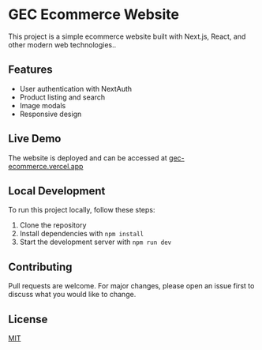 # GEC Ecommerce Website

This project is a simple ecommerce website built with Next.js, React, and other modern web technologies..

## Features

- User authentication with NextAuth
- Product listing and search
- Image modals
- Responsive design

## Live Demo

The website is deployed and can be accessed at [gec-ecommerce.vercel.app](https://gec-ecommerce.vercel.app)

## Local Development

To run this project locally, follow these steps:

1. Clone the repository
2. Install dependencies with `npm install`
3. Start the development server with `npm run dev`

## Contributing

Pull requests are welcome. For major changes, please open an issue first to discuss what you would like to change.

## License

[MIT](https://choosealicense.com/licenses/mit/)
